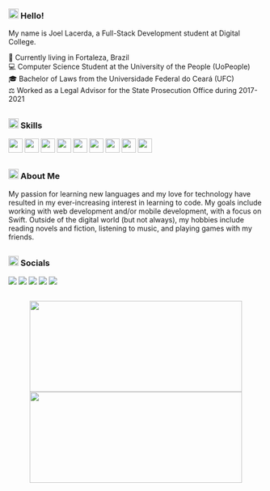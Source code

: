 

### <img src="https://media2.giphy.com/media/QssGEmpkyEOhBCb7e1/giphy.gif?cid=ecf05e47a0n3gi1bfqntqmob8g9aid1oyj2wr3ds3mg700bl&rid=giphy.gif" width='20px' height='20px'> Hello!

My name is Joel Lacerda, a Full-Stack Development student at Digital College.

📍 Currently living in Fortaleza, Brazil\
💻 Computer Science Student at the University of the People (UoPeople)\
🎓 Bachelor of Laws from the Universidade Federal do Ceará (UFC)\
⚖️ Worked as a Legal Advisor for the State Prosecution Office during 2017-2021

##

### <img src="https://media2.giphy.com/media/QssGEmpkyEOhBCb7e1/giphy.gif?cid=ecf05e47a0n3gi1bfqntqmob8g9aid1oyj2wr3ds3mg700bl&rid=giphy.gif" width='20px' height='20px'> Skills
<div>
<p align="left">
<picture><img src="https://img.shields.io/badge/HTML5-E34F26?style=for-the-badge&logo=html5&logoColor=white" height="28"/></picture>
<picture><img src="https://img.shields.io/badge/CSS3-1572B6?style=for-the-badge&logo=css3&logoColor=white" height="28"/></picture>
<picture><img src="https://img.shields.io/badge/Bootstrap-563D7C?style=for-the-badge&logo=bootstrap&logoColor=white" height="28"/></picture>
<picture><img src="https://img.shields.io/badge/JavaScript-F7DF1E?style=for-the-badge&logo=javascript&logoColor=black" height="28"/></picture>
<picture><img src="https://img.shields.io/badge/Swift-FA7343?style=for-the-badge&logo=swift&logoColor=white" height="28"/></picture>
<picture><img src="https://img.shields.io/badge/Python-3776AB?style=for-the-badge&logo=python&logoColor=white" height="28"/></picture>
<picture><img src="https://img.shields.io/badge/Java-ED8B00?style=for-the-badge&logo=java&logoColor=black" height="28"/></picture>
<picture><img src="https://img.shields.io/badge/R-276DC3?style=for-the-badge&logo=r&logoColor=white" height="28"/></picture>
<picture><img src="https://img.shields.io/badge/Markdown-000000?style=for-the-badge&logo=markdown&logoColor=white" height="28"/></picture>
</p>
</div>

##

### <img src="https://media2.giphy.com/media/QssGEmpkyEOhBCb7e1/giphy.gif?cid=ecf05e47a0n3gi1bfqntqmob8g9aid1oyj2wr3ds3mg700bl&rid=giphy.gif" width='20px' height='20px'> About Me

My passion for learning new languages and my love for technology have resulted in my ever-increasing interest in learning to code. My goals include working with web development and/or mobile development, with a focus on Swift. Outside of the digital world (but not always), my hobbies include reading novels and fiction, listening to music, and playing games with my friends.

##

### <img src="https://media2.giphy.com/media/QssGEmpkyEOhBCb7e1/giphy.gif?cid=ecf05e47a0n3gi1bfqntqmob8g9aid1oyj2wr3ds3mg700bl&rid=giphy.gif" width='20px' height='20px'> Socials

<a href="https://www.freecodecamp.org/Joles"><img src="https://img.shields.io/badge/freecodecamp-27273D?style=for-the-badge&logo=freecodecamp&logoColor=white" /></a>
<a href="mailto:joellacerdaol@gmail.com"><img src="https://img.shields.io/badge/Gmail-D14836?style=for-the-badge&logo=gmail&logoColor=white"></a>
<a href="https://instagram.com/joellacerda"><img src="https://img.shields.io/badge/-Instagram-%23E4405F?style=for-the-badge&logo=instagram&logoColor=white"></a>
<a href="https://discordapp.com/users/299958466322104322"><img src="https://img.shields.io/badge/Discord-7289DA?style=for-the-badge&logo=discord&logoColor=white"></a>
<a href="https://www.linkedin.com/in/joellacerdaol/"><img src="https://img.shields.io/badge/-LinkedIn-%230077B5?style=for-the-badge&logo=linkedin&logoColor=white"></a>


##
<div align="center">
<picture><img height="180em" width="420em" src="https://github-readme-stats.vercel.app/api?username=joellacerdev&show_icons=true&theme=dark&include_all_commits=true&count_private=true"/></picture>
<picture><img height="180em" width="420em" src="https://github-readme-stats.vercel.app/api/top-langs/?username=joellacerdev&layout=compact&langs_count=7&theme=dark"/></picture>
</div>
